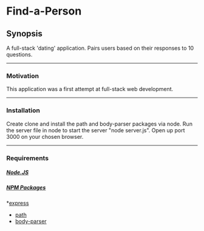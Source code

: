# **Find-a-Person**
 
## **Synopsis**
 
A full-stack 'dating' application. Pairs users based on their responses to 10 questions. 
 
***

### **Motivation**

This application was a first attempt at full-stack web development.

***

### **Installation**

Create clone and install the path and body-parser packages via node. Run the server file in node to start the server "node server.js". Open up port 3000 on your chosen browser.

***

### **Requirements**

##### [Node.JS](https://nodejs.org/en/download/)
##### [NPM Packages](https://www.npmjs.com)
*[express](https://www.npmjs.com/package/express)
* [path](https://www.npmjs.com/package/path)
* [body-parser](https://www.npmjs.com/package/body-parser)

